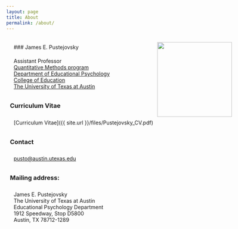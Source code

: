 ```yaml
---
layout: page
title: About
permalink: /about/
---
```


<style>
.container {
  width: 600px;
  min-height: 280px;
  padding: 10px;
}

.floated {
  float: right;
  margin: 5px;
}

p {
  margin: 0;
  text-align: left;
  padding: 10px;
}

.bfc {
  overflow: hidden;
}

</style>

<div class="container">
  <div class="floated">
    <img src="{{site.url}}/images/James_headshot.jpg" width="200">
  </div>
  <p class="oh">
### James E. Pustejovsky

Assistant Professor  
[Quantitative Methods program](http://www.edb.utexas.edu/education/departments/edp/doctoral/qm/)  
[Department of Educational Psychology](http://www.edb.utexas.edu/education/departments/edp/)  
[College of Education](http://www.edb.utexas.edu/education/home/)  
[The University of Texas at Austin](http://www.utexas.edu/)

### Curriculum Vitae

[Curriculum Vitae]({{ site.url }}/files/Pustejovsky_CV.pdf)

### Contact

[pusto@austin.utexas.edu](mailto:pusto@austin.utexas.edu)

### Mailing address:

James E. Pustejovsky  
The University of Texas at Austin  
Educational Psychology Department  
1912 Speedway, Stop D5800  
Austin, TX 78712-1289
</p>

</div>
